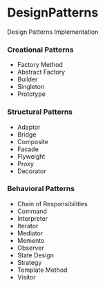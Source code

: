 # DesignPatterns
Design Patterns Implementation

### Creational Patterns
* Factory Method
* Abstract Factory
* Builder
* Singleton
* Prototype

### Structural Patterns
* Adaptor
* Bridge
* Composite
* Facade
* Flyweight
* Proxy
* Decorator

### Behavioral Patterns
* Chain of Responsibilities
* Command
* Interpreter
* Iterator
* Mediator
* Memento
* Observer
* State Design
* Strategy
* Template Method
* Visitor